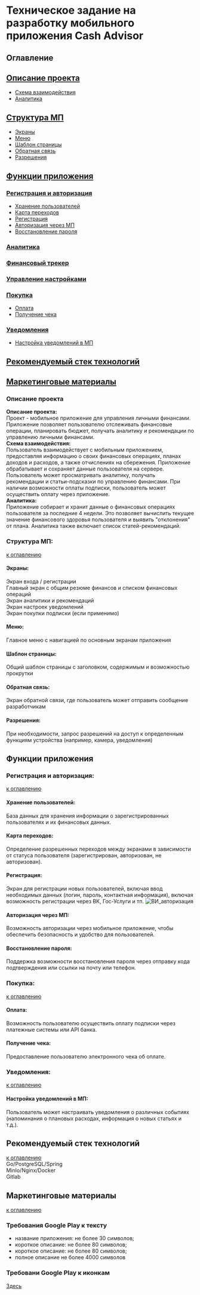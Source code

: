 # Техническое задание на разработку мобильного приложения Cash Advisor


## Оглавление<a name="back"></a>

## [Описание проекта](#description)
* [Схема взаимодействия](#scheme)
* [Аналитика](#analytics)
## [Структура МП](#structure)
* [Экраны](#screens)
* [Меню](#menu)
* [Шаблон страницы](#pagetemplate)
* [Обратная связь](#feedback)
* [Разрешения](#permission)

## [Функции приложения](#function)
### [Регистрация и авторизация](#login)
* [Хранение пользователей](#users)
* [Карта переходов](#map)
* [Регистрация](#registration)
* [Авторизация через МП](#authorization)
* [Восстановление пароля](#passrecovery)

### [Аналитика]()

### [Финансовый трекер]()

### [Управление настройками]()

### [Покупка](#purchase)
* [Оплата](#payment)
* [Получение чека](#receipt)   
### [Уведомления](#notifications)
* [Настройка уведомлений в МП](#config)
## [Рекомендуемый стек технологий](#stack)
## [Маркетинговые материалы](#market)

### Описание проекта<a name="description"></a>
**Описание проекта:**  
Проект - мобильное приложение для управления личными финансами. Приложение позволяет пользователю отслеживать финансовые операции, планировать бюджет, получать аналитику и рекомендации по управлению личными финансами.  
**Схема взаимодействия:**<a name="scheme"></a>  
  Пользователь взаимодействует с мобильным приложением, предоставляя информацию о своих финансовых операциях, планах доходов и расходов, а также отчислениях на сбережения.
Приложение обрабатывает и сохраняет данные пользователя на сервере.
Пользователь может просматривать аналитику, получать рекомендации и статьи-подсказки по управлению финансами.
При наличии возможности оплаты подписки, пользователь может осуществить оплату через приложение.  
**Аналитика:**<a name="analytics"></a>  
  Приложение собирает и хранит данные о финансовых операциях пользователя за последние 4 недели. Это позволяет вычислить текущее значение финансового здоровья пользователя и выявить "отклонения" от плана. Аналитика также включает список статей-рекомендаций.
### Структура МП:<a name="structure"></a>
[к оглавлению](#back)
#### Экраны:<a name="screens"></a>
Экран входа / регистрации  
Главный экран с общим резюме финансов и списком финансовых операций  
Экран аналитики и рекомендаций  
Экран настроек уведомлений  
Экран покупки подписки (если применимо)  
#### Меню:<a name="menu"></a>    
Главное меню с навигацией по основным экранам приложения  
#### Шаблон страницы:<a name="pagetemplate"></a>    
Общий шаблон страницы с заголовком, содержимым и возможностью прокрутки
#### Обратная связь:<a name="feedback"></a>  
Экран обратной связи, где пользователь может отправить сообщение разработчикам
#### Разрешения:<a name="permission"></a>  
При необходимости, запрос разрешений на доступ к определенным функциям устройства (например, камера, уведомления)
## Функции приложения <a name="function"></a>  
### Регистрация и авторизация:<a name="login"></a>  
[к оглавлению](#back)
#### Хранение пользователей:<a name="users"></a>
База данных для хранения информации о зарегистрированных пользователях и их финансовых данных.
#### Карта переходов:<a name="map"></a>
Определение разрешенных переходов между экранами в зависимости от статуса пользователя (зарегистрирован, авторизован, не авторизован).
#### Регистрация:<a name="registration"></a>
Экран для регистрации новых пользователей, включая ввод необходимых данных (логин, пароль, контактная информация), включая возможность регистрации через ВК, Гос-Услуги и тп. 
![ВИ_авторизация](https://github.com/katana-13/docs/assets/80758874/ce7e05d6-1004-42f6-ae03-c5f636c51d13)

#### Авторизация через МП:<a name="authorization"></a>
Возможность авторизации через мобильное приложение, чтобы обеспечить безопасность и удобство для пользователей.
#### Восстановление пароля:<a name="passrecovery"></a>
Поддержка возможности восстановления пароля через отправку кода подтверждения или ссылки на почту или телефон.
### Покупка:<a name="purchase"></a>
[к оглавлению](#back)
#### Оплата:<a name="payment"></a>
Возможность пользователю осуществить оплату подписки через платежные системы или API банка.
#### Получение чека:<a name="receipt"></a>
Предоставление пользователю электронного чека об оплате.
### Уведомления:<a name="notifications"></a>
[к оглавлению](#back)  
#### Настройка уведомлений в МП:<a name="config"></a>
Пользователь может настраивать уведомления о различных событиях (напоминания о плановых расходах, информация о новых статьях и т.д.).
## Рекомендуемый стек технологий <a name="stack"></a>
[к оглавлению](#back)  
Go/PostgreSQL/Spring  
Minlo/Nginx/Docker  
Gitlab  
## Маркетинговые материалы <a name="market"></a>
[к оглавлению](#back)

### Требования Google Play к тексту
* название приложения: не более 30 символов;
* короткое описание: не более 80 символов;
* короткое описание: не более 80 символов;
* полное описание не более 4000 символов

### Требовани Google Play к иконкам 
[Здесь](https://developer.android.com/distribute/google-play/resources/icon-design-specifications)
